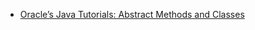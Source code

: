 <panel header=":paperclip: Resources" expanded>

* [Oracle’s Java Tutorials: Abstract Methods and Classes](https://docs.oracle.com/javase/tutorial/java/IandI/abstract.html)

</panel>